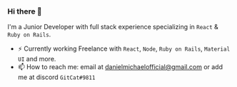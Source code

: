 ### Hi there 👋

I'm a Junior Developer with full stack experience specializing in `React` & `Ruby on Rails`.
- ⚡ Currently working Freelance with `React`, `Node`, `Ruby on Rails`, `Material UI` and more.
- 📫 How to reach me: email at danielmichaelofficial@gmail.com or add me at discord `GitCat#9811` 
